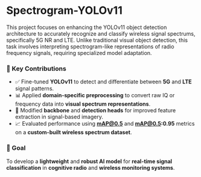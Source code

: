 # Spectrogram-YOLOv11
This project focuses on enhancing the YOLOv11 object detection architecture to accurately recognize and classify wireless signal spectrums, specifically 5G NR and LTE. Unlike traditional visual object detection, this task involves interpreting spectrogram-like representations of radio frequency signals, requiring specialized model adaptation.

### 🧠 Key Contributions

- ✅ Fine-tuned **YOLOv11** to detect and differentiate between **5G** and **LTE** signal patterns.  
- 📊 Applied **domain-specific preprocessing** to convert raw IQ or frequency data into **visual spectrum representations**.  
- 🧩 Modified **backbone** and **detection heads** for improved feature extraction in signal-based imagery.  
- 📈 Evaluated performance using **mAP@0.5** and **mAP@0.5:0.95** metrics on a **custom-built wireless spectrum dataset**.

### 🚀 Goal

To develop a **lightweight** and **robust AI model** for **real-time signal classification** in **cognitive radio** and **wireless monitoring systems**.

 
